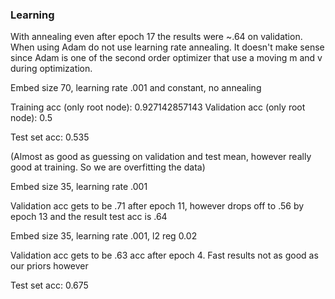 ### Learning
With annealing even after epoch 17 the results were ~.64 on validation.
When using Adam do not use learning rate annealing. It doesn't make sense since Adam is one of the second order optimizer that use a moving m and v during optimization.

Embed size 70, learning rate .001 and constant, no annealing

Training acc (only root node): 0.927142857143
Validation acc (only root node): 0.5

Test set acc: 0.535

(Almost as good as guessing on validation and test mean, however really good at training. So we are overfitting the data)

Embed size 35, learning rate .001 

Validation acc gets to be .71 after epoch 11, however drops off to .56 by epoch 13 and the result test acc is .64

Embed size 35, learning rate .001, l2 reg 0.02

Validation acc gets to be .63 acc after epoch 4. Fast results not as good as our priors however

Test set acc: 0.675

